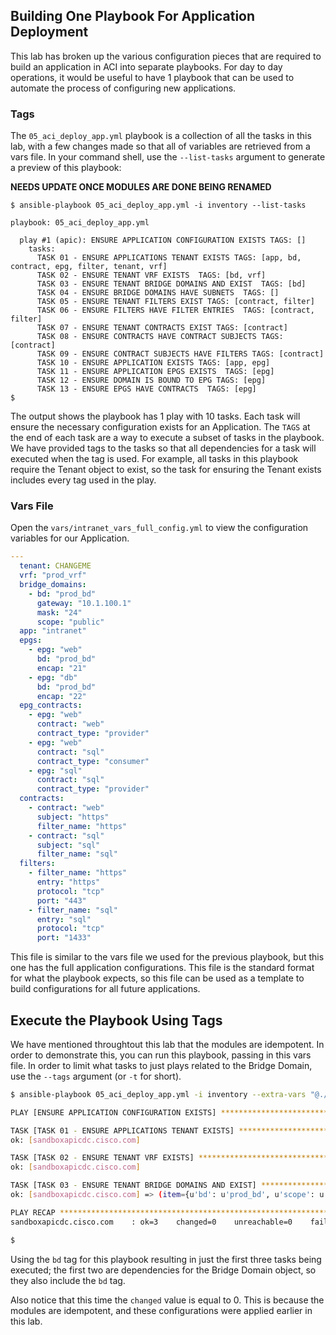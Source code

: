 ## Building One Playbook For Application Deployment
This lab has broken up the various configuration pieces that are required to build an application in ACI into separate playbooks. For day to day operations, it would be useful to have 1 playbook that can be used to automate the process of configuring new applications.

### Tags

The `05_aci_deploy_app.yml` playbook is a collection of all the tasks in this lab, with a few changes made so that all of variables are retrieved from a vars file. In your command shell, use the `--list-tasks` argument to generate a preview of this playbook:

**NEEDS UPDATE ONCE MODULES ARE DONE BEING RENAMED**
```
$ ansible-playbook 05_aci_deploy_app.yml -i inventory --list-tasks

playbook: 05_aci_deploy_app.yml

  play #1 (apic): ENSURE APPLICATION CONFIGURATION EXISTS TAGS: []
    tasks:
      TASK 01 - ENSURE APPLICATIONS TENANT EXISTS TAGS: [app, bd, contract, epg, filter, tenant, vrf]
      TASK 02 - ENSURE TENANT VRF EXISTS  TAGS: [bd, vrf]
      TASK 03 - ENSURE TENANT BRIDGE DOMAINS AND EXIST  TAGS: [bd]
      TASK 04 - ENSURE BRIDGE DOMAINS HAVE SUBNETS  TAGS: []
      TASK 05 - ENSURE TENANT FILTERS EXIST TAGS: [contract, filter]
      TASK 06 - ENSURE FILTERS HAVE FILTER ENTRIES  TAGS: [contract, filter]
      TASK 07 - ENSURE TENANT CONTRACTS EXIST TAGS: [contract]
      TASK 08 - ENSURE CONTRACTS HAVE CONTRACT SUBJECTS TAGS: [contract]
      TASK 09 - ENSURE CONTRACT SUBJECTS HAVE FILTERS TAGS: [contract]
      TASK 10 - ENSURE APPLICATION EXISTS TAGS: [app, epg]
      TASK 11 - ENSURE APPLICATION EPGS EXISTS  TAGS: [epg]
      TASK 12 - ENSURE DOMAIN IS BOUND TO EPG TAGS: [epg]
      TASK 13 - ENSURE EPGS HAVE CONTRACTS  TAGS: [epg]
$ 
```

The output shows the playbook has 1 play with 10 tasks. Each task will ensure the necessary configuration exists for an Application. The `TAGS` at the end of each task are a way to execute a subset of tasks in the playbook. We have provided tags to the tasks so that all dependencies for a task will executed when the tag is used. For example, all tasks in this playbook require the Tenant object to exist, so the task for ensuring the Tenant exists includes every tag used in the play.

### Vars File

Open the `vars/intranet_vars_full_config.yml` to view the configuration variables for our Application.

```yaml
---
  tenant: CHANGEME
  vrf: "prod_vrf"
  bridge_domains:
    - bd: "prod_bd"
      gateway: "10.1.100.1"
      mask: "24"
      scope: "public"
  app: "intranet"
  epgs:
    - epg: "web"
      bd: "prod_bd"
      encap: "21"
    - epg: "db"
      bd: "prod_bd"
      encap: "22"
  epg_contracts:
    - epg: "web"
      contract: "web"
      contract_type: "provider"
    - epg: "web"
      contract: "sql"
      contract_type: "consumer"
    - epg: "sql"
      contract: "sql"
      contract_type: "provider"
  contracts:
    - contract: "web"
      subject: "https"
      filter_name: "https"
    - contract: "sql"
      subject: "sql"
      filter_name: "sql"
  filters:
    - filter_name: "https"
      entry: "https"
      protocol: "tcp"
      port: "443"
    - filter_name: "sql"
      entry: "sql"
      protocol: "tcp"
      port: "1433"
```

This file is similar to the vars file we used for the previous playbook, but this one has the full application configurations. This file is the standard format for what the playbook expects, so this file can be used as a template to build configurations for all future applications.

## Execute the Playbook Using Tags
We have mentioned throughtout this lab that the modules are idempotent. In order to demonstrate this, you can run this playbook, passing in this vars file. In order to limit what tasks to just plays related to the Bridge Domain, use the `--tags` argument (or `-t` for short).

```bash
$ ansible-playbook 05_aci_deploy_app.yml -i inventory --extra-vars "@./vars/intranet_vars_full_config.yml" --tags bd

PLAY [ENSURE APPLICATION CONFIGURATION EXISTS] ************************************************************************

TASK [TASK 01 - ENSURE APPLICATIONS TENANT EXISTS] ********************************************************************
ok: [sandboxapicdc.cisco.com]

TASK [TASK 02 - ENSURE TENANT VRF EXISTS] *****************************************************************************
ok: [sandboxapicdc.cisco.com]

TASK [TASK 03 - ENSURE TENANT BRIDGE DOMAINS AND EXIST] ***************************************************************
ok: [sandboxapicdc.cisco.com] => (item={u'bd': u'prod_bd', u'scope': u'public', u'mask': u'24', u'gateway': u'10.1.100.1'})

PLAY RECAP ************************************************************************************************************
sandboxapicdc.cisco.com    : ok=3    changed=0    unreachable=0    failed=0

$ 
```

Using the `bd` tag for this playbook resulting in just the first three tasks being executed; the first two are dependencies for the Bridge Domain object, so they also include the `bd` tag.

Also notice that this time the `changed` value is equal to 0. This is because the modules are idempotent, and these configurations were applied earlier in this lab.